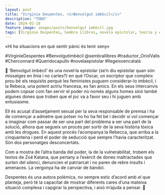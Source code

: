 ```yaml
---
layout: post
title: "Virginie Despentes, <i>Benvolgut imbècil</i>"
description: "TODO"
date: 2024-02-18
feature_image: images/posts/benvolgut imbècil.jpg
tags: [Virginie Despentes, Sembra Llibres, novela epistolar, teoría y ensayo feminista]
---
```


«Hi ha situacions en què sentir pànic és tenir seny» 
<!--more-->

#VirginieDespentes #Benvolgutimbècil @sembrallibres #traductor_OriolValls #Cherconnard #Queridocapullo #novelaepistolar #llegeixoencatalà 

🐑 ‘Benvolgut imbècil’ és una novel·la epistolar (se’n diu epistolar quan són missatges en línia i no cartes?) en què l’Oscar, un escriptor que compleix prou bé els requisits perquè les feministes puguem considerar-lo imbècil, i la Rebeca, una potent actriu francesa, es fan amics. En els seus intercanvis podem copsar com fan servir el poder no només alguns homes sinó també algunes dones que troben que el joc va a favor seu i hi juguen amb entusiasme.

Ell és acusat d’assetjament sexual per la seva responsable de premsa i ha de començar a admetre que potser no ho ha fet bé i decidir si vol començar a imaginar com passar de ser una part del problema a ser una part de la solució, alhora que segueix un procés per sortir de la seva història tòxica amb les drogues. En aquest procés l’acompanya la Rebecca, que arriba a la cinquantena i perd el poder de seducció que sempre l’havia caracteritzat. Són dos personatges desconcertats.

Com a mostra de l’altra banda del poder, la de la vulnerabilitat, trobem els textos de Zoé Katana, que pertany a l’exèrcit de dones maltractades que surten del silenci, denuncien el patriarcat i no paren de rebre insults i amenaces. La vergonya ha de canviar de bàndol.

Despentes és una autora polèmica, no sempre estic d’acord amb el que planteja, però té la capacitat de mostrar diferents cares d’una mateixa situació complexa i capgirar la perspectiva, i això m’ajuda a pensar. 🐑 
